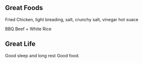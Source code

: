 ## Great Foods

Fried Chicken, light breading, salt, crunchy salt, vinegar hot suace

BBQ Beef + White Rice

## Great Life
Good sleep and long rest
Good food.
